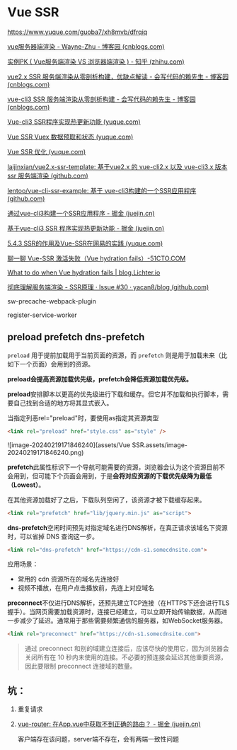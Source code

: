 # Vue SSR

https://www.yuque.com/guoba7/xh8mvb/dfrqiq

[vue服务器端渲染 - Wayne-Zhu - 博客园 (cnblogs.com)](https://www.cnblogs.com/zhuzhenwei918/p/9266407.html)

[实例PK ( Vue服务端渲染 VS 浏览器端渲染 ) - 知乎 (zhihu.com)](https://zhuanlan.zhihu.com/p/25936718)

[vue2.x SSR 服务端渲染从零剖析构建，优缺点解读 - 会写代码的赖先生 - 博客园 (cnblogs.com)](https://www.cnblogs.com/ljx20180807/p/14041490.html)

[vue-cli3 SSR 服务端渲染从零剖析构建 - 会写代码的赖先生 - 博客园 (cnblogs.com)](https://www.cnblogs.com/ljx20180807/p/14047857.html)

[Vue-cli3 SSR程序实现热更新功能 (yuque.com)](https://www.yuque.com/guoba7/xckx8s/htyg45)

[Vue SSR Vuex 数据预取和状态 (yuque.com)](https://www.yuque.com/guoba7/xckx8s/wrw4ww)

[Vue SSR 优化 (yuque.com)](https://www.yuque.com/guoba7/xckx8s/nlmh78)

[laijinxian/vue2.x-ssr-template: 基于vue2.x 的 vue-cli2.x 以及 vue-cli3.x 版本 ssr 服务端渲染 (github.com)](https://github.com/laijinxian/vue2.x-ssr-template)

[lentoo/vue-cli-ssr-example: 基于 vue-cli3构建的一个SSR应用程序 (github.com)](https://github.com/lentoo/vue-cli-ssr-example)

[通过vue-cli3构建一个SSR应用程序 - 掘金 (juejin.cn)](https://juejin.cn/post/6844903678646681607)

[基于vue-cli3 SSR 程序实现热更新功能 - 掘金 (juejin.cn)](https://juejin.cn/post/6844903693373046792)

[5.4.3 SSR的作用及Vue-SSR在网易的实践 (yuque.com)](https://www.yuque.com/guoba7/xh8mvb/dfrqiq#N5D7R)

[聊一聊 Vue-SSR 激活失败（Vue hydration fails）-51CTO.COM](https://www.51cto.com/article/701710.html)

[What to do when Vue hydration fails | blog.Lichter.io](https://blog.lichter.io/posts/vue-hydration-error/)

[彻底理解服务端渲染 - SSR原理 · Issue #30 · yacan8/blog (github.com)](https://github.com/yacan8/blog/issues/30)

sw-precache-webpack-plugin

register-service-worker

## preload prefetch dns-prefetch

`preload` 用于提前加载用于当前页面的资源，而 `prefetch` 则是用于加载未来（比如下一个页面）会用到的资源。

**preload会提高资源加载优先级，prefetch会降低资源加载优先级。**

**preload**安排脚本以更高的优先级进行下载和缓存。但它并不加载和执行脚本，需要自己找到合适的地方将其显式嵌入。

当指定列恶rel="preload"时，要使用as指定其资源类型

```html
<link rel="preload" href="style.css" as="style" />
```

![image-20240219171846240](assets/Vue SSR.assets/image-20240219171846240.png)

**prefetch**此属性标识下一个导航可能需要的资源，浏览器会认为这个资源目前不会用到，但可能下个页面会用到，于是**会将对应资源的下载优先级降为最低（Lowest）**。

在其他资源加载好了之后，下载队列空闲了，该资源才被下载缓存起来。

```html
<link rel="prefetch" href="lib/jquery.min.js" as="script">
```

**dns-prefetch**空闲时间预先对指定域名进行DNS解析，在真正请求该域名下资源时，可以省掉 DNS 查询这一步。

```html
<link rel="dns-prefetch" href="https://cdn-s1.somecdnsite.com">
```

应用场景：

- 常用的 cdn 资源所在的域名先连接好
- 视频不播放，在用户点击播放前，先连上对应域名

**preconnect**不仅进行DNS解析，还预先建立TCP连接（在HTTPS下还会进行TLS握手）。当网页需要加载资源时，连接已经建立，可以立即开始传输数据，从而进一步减少了延迟。通常用于那些需要频繁通信的服务器，如WebSocket服务器。

```html
<link rel="preconnect" href="https://cdn-s1.somecdnsite.com">
```

> 通过 preconnect 和别的域建立连接后，应该尽快的使用它，因为浏览器会关闭所有在 10 秒内未使用的连接。不必要的预连接会延迟其他重要资源，因此要限制 preconnect 连接域的数量。

## 坑：

1. 重复请求

2. [vue-router: 在App.vue中获取不到正确的路由？ - 掘金 (juejin.cn)](https://juejin.cn/post/6844904148408745997)

   客户端存在该问题，server端不存在，会有两端一致性问题

